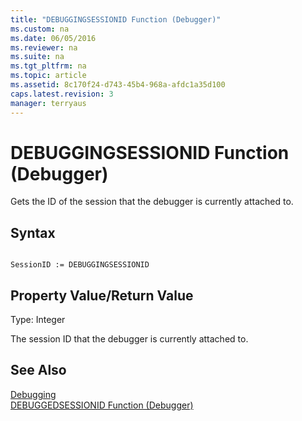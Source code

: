 ```yaml
---
title: "DEBUGGINGSESSIONID Function (Debugger)"
ms.custom: na
ms.date: 06/05/2016
ms.reviewer: na
ms.suite: na
ms.tgt_pltfrm: na
ms.topic: article
ms.assetid: 8c170f24-d743-45b4-968a-afdc1a35d100
caps.latest.revision: 3
manager: terryaus
---
```

# DEBUGGINGSESSIONID Function (Debugger)
Gets the ID of the session that the debugger is currently attached to.  
  
## Syntax  
  
```  
  
SessionID := DEBUGGINGSESSIONID   
```  
  
## Property Value\/Return Value  
 Type: Integer  
  
 The session ID that the debugger is currently attached to.  
  
## See Also  
 [Debugging](../dynamics-nav/Debugging.md)   
 [DEBUGGEDSESSIONID Function \(Debugger\)](../dynamics-nav/DEBUGGEDSESSIONID-Function--Debugger-.md)